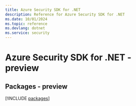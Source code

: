 ```yaml
---
title: Azure Security SDK for .NET
description: Reference for Azure Security SDK for .NET
ms.date: 10/01/2024
ms.topic: reference
ms.devlang: dotnet
ms.service: security
---
```

# Azure Security SDK for .NET - preview
## Packages - preview
[!INCLUDE [packages](security-index.md)]